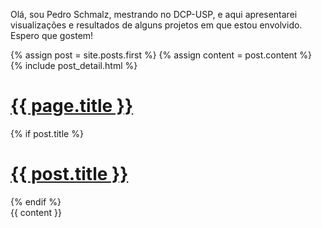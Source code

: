 Olá, sou Pedro Schmalz, mestrando no DCP-USP, e aqui apresentarei visualizações e resultados
de alguns projetos em que estou envolvido. Espero que gostem!


<div class="blog-index">  
  {% assign post = site.posts.first %}
  {% assign content = post.content %}
  {% include post_detail.html %}
</div>

<h1 class="entry-title">
    <a href="{{ root_url }}{{ page.url }}">{{ page.title }}</a>
</h1>
{% if post.title %}
  <h1 class="entry-title">
    <a href="{{ root_url }}{{ post.url }}">{{ post.title }}</a>
  </h1>      
{% endif %}
<div class="entry-content">{{ content }}</div>
